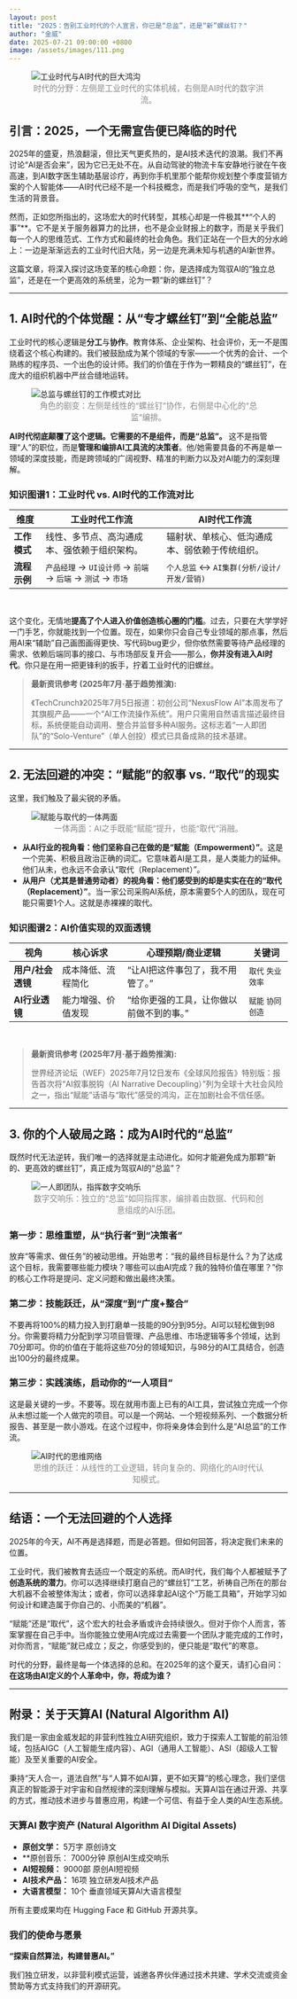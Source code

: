 ```yaml
---
layout: post
title: "2025：告别工业时代的个人宣言，你已是“总监”，还是“新”螺丝钉？"
author: "金威"
date: 2025-07-21 09:00:00 +0800
image: /assets/images/111.png
---
```


<figure>
    <img src="/assets/images/111.png" alt="工业时代与AI时代的巨大鸿沟">
    <figcaption style="text-align: center; font-size: 0.9rem; color: #888;">时代的分野：左侧是工业时代的实体机械，右侧是AI时代的数字洪流。</figcaption>
</figure>

## 引言：2025，一个无需宣告便已降临的时代

2025年的盛夏，热浪翻滚，但比天气更炙热的，是AI技术迭代的浪潮。我们不再讨论“AI是否会来”，因为它已无处不在。从自动驾驶的物流卡车安静地行驶在午夜高速，到AI数字医生辅助基层诊疗，再到你手机里那个能帮你规划整个季度营销方案的个人智能体——AI时代已经不是一个科技概念，而是我们呼吸的空气，是我们生活的背景音。

然而，正如您所指出的，这场宏大的时代转型，其核心却是一件极其**“个人的事”**。它不是关于服务器算力的比拼，也不是企业财报上的数字，而是关乎我们每一个人的思维范式、工作方式和最终的社会角色。我们正站在一个巨大的分水岭上：一边是渐渐远去的工业时代旧大陆，另一边是充满未知与机遇的AI新世界。

这篇文章，将深入探讨这场变革的核心命题：你，是选择成为驾驭AI的“独立总监”，还是在一个更高效的系统里，沦为一颗“新的螺丝钉”？

---

## 1. AI时代的个体觉醒：从“专才螺丝钉”到“全能总监”

工业时代的核心逻辑是**分工**与**协作**。教育体系、企业架构、社会评价，无一不是围绕着这个核心构建的。我们被鼓励成为某个领域的专家——一个优秀的会计、一个熟练的程序员、一个出色的设计师。我们的价值在于作为一颗精良的“螺丝钉”，在庞大的组织机器中严丝合缝地运转。

<figure>
    <img src="/assets/images/222.png" alt="总监与螺丝钉的工作模式对比">
    <figcaption style="text-align: center; font-size: 0.9rem; color: #888;">角色的剧变：左侧是线性的“螺丝钉”协作，右侧是中心化的“总监”编排。</figcaption>
</figure>

**AI时代彻底颠覆了这个逻辑。它需要的不是组件，而是“总监”。** 这不是指管理“人”的职位，而是**管理和编排AI工具流的决策者**。他/她需要具备的不再是单一领域的深度技能，而是跨领域的广阔视野、精准的判断力以及对AI能力的深刻理解。

### 知识图谱1：工业时代 vs. AI时代的工作流对比

| 维度         | 工业时代工作流                                     | AI时代工作流                                       |
|--------------|----------------------------------------------------|----------------------------------------------------|
| **工作模式** | 线性、多节点、高沟通成本、强依赖于组织架构。       | 辐射状、单核心、低沟通成本、弱依赖于传统组织。     |
| **流程示例** | `产品经理` → `UI设计师` → `前端` → `后端` → `测试` → `市场` | `个人总监` ↔ `AI集群(分析/设计/开发/营销)`             |

<br>

这个变化，无情地**提高了个人进入价值创造核心圈的门槛**。过去，只要在大学学好一门手艺，你就能找到一个位置。现在，如果你只会自己专业领域的那点事，然后用AI来“辅助”自己画图画得更快、写代码bug更少，但你依然需要等待产品经理的需求、依赖后端同事的接口、与市场部反复开会——那么，**你并没有进入AI时代**。你只是在用一把更锋利的扳手，拧着工业时代的旧螺丝。

> **最新资讯参考 (2025年7月·基于趋势推演):**
>
> 《TechCrunch》2025年7月5日报道：初创公司“NexusFlow AI”本周发布了其旗舰产品——一个“AI工作流操作系统”。用户只需用自然语言描述最终目标，系统便能自动调用、整合并监督多种AI服务。这标志着“一人即团队”的“Solo-Venture”（单人创投）模式已具备成熟的技术基建。

---

## 2. 无法回避的冲突：“赋能”的叙事 vs. “取代”的现实

这里，我们触及了最尖锐的矛盾。

<figure>
    <img src="/assets/images/333.png" alt="赋能与取代的一体两面">
    <figcaption style="text-align: center; font-size: 0.9rem; color: #888;">一体两面：AI之手既能“赋能”提升，也能“取代”消融。</figcaption>
</figure>

*   **从AI行业的视角看：**他们坚称自己在做的是**“赋能（Empowerment）”**。这是一个完美、积极且政治正确的词汇。它意味着AI是工具，是人类能力的延伸。他们从未，也永远不会承认“取代（Replacement）”。
*   **从用户（尤其是普通劳动者）的视角看：**他们感受到的却是实实在在的**“取代（Replacement）”**。当一家公司采购AI系统，原本需要5个人的团队，现在可能只需要1个人。这就是赤裸裸的取代。

### 知识图谱2：AI价值实现的双面透镜

| 视角             | 核心诉求             | 心理预期/商业逻辑                               | 关键词                             |
|------------------|----------------------|-----------------------------------------------|------------------------------------|
| **用户/社会透镜**  | 成本降低、流程简化   | “让AI把这件事包了，我不用管了。”               | `取代` `失业` `效率`                 |
| **AI行业透镜**     | 能力增强、价值发现   | “给你更强的工具，让你做以前做不到的事。”         | `赋能` `协同` `创造`                 |

<br>

> **最新资讯参考 (2025年7月·基于趋势推演):**
>
> 世界经济论坛（WEF）2025年7月12日发布《全球风险报告》特别版：报告首次将“AI叙事脱钩（AI Narrative Decoupling）”列为全球十大社会风险之一，指出“赋能”话语与“取代”感受的鸿沟，正在加剧社会不信任感。

---

## 3. 你的个人破局之路：成为AI时代的“总监”

既然时代无法逆转，我们唯一的选择就是主动进化。如何才能避免成为那颗“新的、更高效的螺丝钉”，真正成为驾驭AI的“总监”？

<figure>
    <img src="/assets/images/444.png" alt="一人即团队，指挥数字交响乐">
    <figcaption style="text-align: center; font-size: 0.9rem; color: #888;">数字交响乐：独立的“总监”如同指挥家，编排着由数据、代码和创意组成的AI乐团。</figcaption>
</figure>

### 第一步：思维重塑，从“执行者”到“决策者”
放弃“等需求、做任务”的被动思维。开始思考：“我的最终目标是什么？为了达成这个目标，我需要哪些能力模块？哪些可以由AI完成？我的独特价值在哪里？”你的核心工作将是提问、定义问题和做出最终决策。

### 第二步：技能跃迁，从“深度”到“广度+整合”
不要再将100%的精力投入到打磨单一技能的90分到95分。AI可以轻松做到98分。你需要将精力分配到学习项目管理、产品思维、市场逻辑等多个领域，达到70分即可。你的价值在于能将这些70分的领域知识，与98分的AI工具结合，创造出100分的最终成果。

### 第三步：实践演练，启动你的“一人项目”
这是最关键的一步。不要等。现在就用市面上已有的AI工具，尝试独立完成一个你从未想过能一个人做完的项目。可以是一个网站、一个短视频系列、一个数据分析报告、甚至是一款小游戏。在这个过程中，你将亲身体会到什么是“AI总监”的工作流。

<figure>
    <img src="/assets/images/555.png" alt="AI时代的思维网络">
    <figcaption style="text-align: center; font-size: 0.9rem; color: #888;">思维的跃迁：从线性的工业逻辑，转向复杂的、网络化的AI时代认知模式。</figcaption>
</figure>

---

## 结语：一个无法回避的个人选择

2025年的今天，AI不再是选择题，而是必答题。但如何回答，将决定我们未来的位置。

工业时代，我们被教育去适应一个既定的系统。而AI时代，我们每个人都被赋予了**创造系统的潜力**。你可以选择继续打磨自己的“螺丝钉”工艺，祈祷自己所在的那台大机器不会被整体淘汰；或者，你可以选择拿起AI这个“万能工具箱”，开始学习如何设计和建造属于你自己的、小而美的“机器”。

“赋能”还是“取代”，这个宏大的社会矛盾或许会持续很久。但对于你个人而言，答案掌握在自己手中。当你能独立使用AI完成过去需要一个团队才能完成的工作时，对你而言，“赋能”就已成立；反之，你感受到的，便只能是“取代”的寒意。

时代的分野，最终是每一个体选择的总和。在2025年的这个夏天，请扪心自问：**在这场由AI定义的个人革命中，你，将成为谁？**

---

## 附录：关于天算AI (Natural Algorithm AI)

我们是一家由金威发起的非营利性独立AI研究组织，致力于探索人工智能的前沿领域，包括AIGC（人工智能生成内容）、AGI（通用人工智能）、ASI（超级人工智能）及至关重要的AI安全。

秉持“天人合一，道法自然”与“人算不如AI算，更不如天算”的核心理念，我们坚信真正的智能源于对宇宙和自然规律的深刻理解与模拟。天算AI旨在通过开源、共享的方式，推动技术进步与普惠应用，构建一个可信、有益于全人类的AI生态系统。

### 天算AI 数字资产 (Natural Algorithm AI Digital Assets)
*   **原创文学：** 5万字 原创诗文
*   **原创音乐：</strong> 7000分钟 原创AI生成交响乐
*   **AI短视频：** 9000部 原创AI短视频
*   **AI技术产品：** 16项 独立研发AI技术产品
*   **大语言模型：** 10个 垂直领域天算AI大语言模型

所有主要成果均在 Hugging Face 和 GitHub 开源共享。

### 我们的使命与愿景
**“探索自然算法，构建普惠AI。”**

我们独立研发，以非营利模式运营，诚邀各界伙伴通过技术共建、学术交流或资金赞助等方式支持我们的开源研究。
